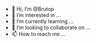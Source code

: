 - 👋 Hi, I’m @Brutop
- 👀 I’m interested in ...
- 🌱 I’m currently learning ...
- 💞️ I’m looking to collaborate on ...
- 📫 How to reach me ...

<!---
Brutop/Brutop is a ✨ special ✨ repository because its `README.md` (this file) appears on your GitHub profile.
You can click the Preview link to take a look at your changes.
--->
